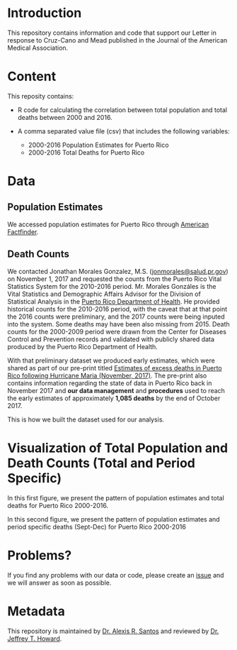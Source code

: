 # Introduction 
This repository contains information and code that support our Letter in response to Cruz-Cano and Mead published in the Journal of the American Medical Association.

# Content
This reposity contains:

* R code for calculating the correlation between total population and total deaths between 2000 and 2016.

* A comma separated value file (csv) that includes the following variables:

    + 2000-2016 Population Estimates for Puerto Rico
    + 2000-2016 Total Deaths for Puerto Rico 

# Data 

## Population Estimates

We accessed population estimates for Puerto Rico through [American Factfinder](https://factfinder.census.gov/faces/nav/jsf/pages/index.xhtml). 

## Death Counts

We contacted Jonathan Morales Gonzalez, M.S. (jonmorales@salud.pr.gov) on November 1, 2017 and requested the counts from the Puerto Rico Vital Statistics System for the 2010-2016 period. Mr. Morales Gonzáles is the Vital Statistics and Demographic Affairs Advisor for the Division of Statistical Analysis in the [Puerto Rico Department of Health](http://www.salud.gov.pr/). He provided historical counts for the 2010-2016 period, with the caveat that at that point the 2016 counts were preliminary, and the 2017 counts were being inputed into the system. Some deaths may have been also missing from 2015. Death counts for the 2000-2009 period were drawn from the Center for Diseases Control and Prevention records and validated with publicly shared data produced by the Puerto Rico Department of Health.  

With that preliminary dataset we produced early estimates, which were shared as part of our pre-print titled [Estimates of excess deaths in Puerto Rico following Hurricane Maria (November, 2017)](https://osf.io/preprints/socarxiv/s7dmu/). The pre-print also contains information regarding the state of data in Puerto Rico back in November 2017 and **our data management** and **procedures** used to reach the early estimates of approximately **1,085 deaths** by the end of October 2017. 

This is how we built the dataset used for our analysis.

# Visualization of Total Population and Death Counts (Total and Period Specific)

In this first figure, we present the pattern of population estimates and total deaths for Puerto Rico 2000-2016.


In this second figure, we present the pattern of population estimates and period specific deaths (Sept-Dec) for Puerto Rico 2000-2016

# Problems?
If you find any problems with our data or code, please create an [issue](https://github.com/alexisrsantos/JAMA_Reply/issues) and we will answer as soon as possible. 

# Metadata
This repository is maintained by [Dr. Alexis R. Santos](https://scholar.google.com/citations?user=oPZ-RDgAAAAJ&hl=en) and reviewed by [Dr. Jeffrey T. Howard](https://scholar.google.com/citations?user=l0A2z2YAAAAJ&hl=en).
